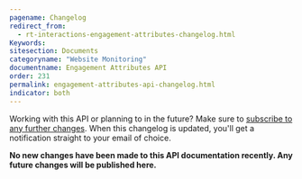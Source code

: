 ```yaml
---
pagename: Changelog
redirect_from:
  - rt-interactions-engagement-attributes-changelog.html
Keywords:
sitesection: Documents
categoryname: "Website Monitoring"
documentname: Engagement Attributes API
order: 231
permalink: engagement-attributes-api-changelog.html
indicator: both
---
```


<div class="attn-alert">Working with this API or planning to in the future? Make sure to <a href="https://visualping.io/?url=developers.liveperson.com/rt-interactions-engagement-attributes-changelog.html&mode=web&css=post-content" target="_blank">subscribe to any further changes</a>. When this changelog is updated, you'll get a notification straight to your email of choice.</div>

**No new changes have been made to this API documentation recently. Any future changes will be published here.**

